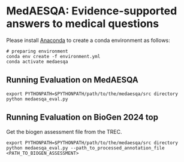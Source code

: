 # MedAESQA: Evidence-supported answers to medical questions



Please install [Anaconda](https://www.anaconda.com/distribution/) to create a conda environment as follows:
```shell script
# preparing environment
conda env create -f environment.yml
conda activate medaesqa
```



## Running Evaluation on MedAESQA

```shell script
export PYTHONPATH=$PYTHONPATH/path/to/the/medaesqa/src directory
python medaesqa_eval.py
```


## Running Evaluation on BioGen 2024 top
Get the biogen assessment file from the TREC.

```shell script
export PYTHONPATH=$PYTHONPATH/path/to/the/medaesqa/src directory
python medaesqa_eval.py --path_to_processed_annotation_file <PATH_TO_BIOGEN_ASSESSMENT>
```
